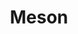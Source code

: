 ---
codehost: https://github.com/mesonbuild/meson
logohandle: mesonbuild
sort: mesonbuild
title: Meson
website: https://mesonbuild.com/
---